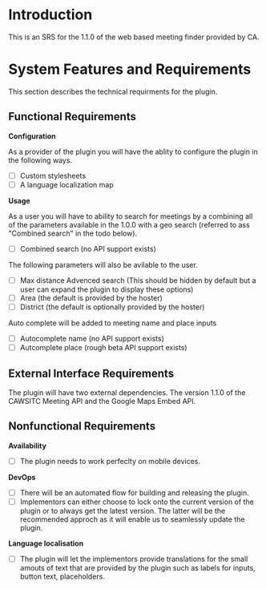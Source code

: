 # Introduction
This is an SRS for the 1.1.0 of the web based meeting finder provided by CA.

# System Features and Requirements

This section describes the technical requirments for the plugin.

## Functional Requirements

__Configuration__

As a provider of the plugin you will have the ablity to configure the plugin in the following ways.
- [ ] Custom stylesheets
- [ ] A language localization map

__Usage__

As a user you will have to ability to search for meetings by a combining all of the parameters available in the 1.0.0 with a geo search (referred to ass "Combined search" in the todo below).
- [ ] Combined search (no API support exists)

The following parameters will also be avilable to the user.
- [ ] Max distance
Advenced search (This should be hidden by default but a user can expand the plugin to display these options)
- [ ] Area (the default is provided by the hoster)
- [ ] District (the default is optionally provided by the hoster)

Auto complete will be added to meeting name and place inputs
- [ ] Autocomplete name (no API support exists)
- [ ] Autcomplete place (rough beta API support exists)

## External Interface Requirements
The plugin will have two external dependencies. The version 1.1.0 of the CAWSITC Meeting API and the Google Maps Embed API.

## Nonfunctional Requirements

__Availability__

- [ ] The plugin needs to work perfeclty on mobile devices.

__DevOps__

- [ ] There will be an automated flow for building and releasing the plugin.
- [ ] Implementors can either choose to lock onto the current version of the plugin or to always get the latest version. The latter will be the recommended approch as it will enable us to seamlessly update the plugin.

__Language localisation__

- [ ] The plugin will let the implementors provide translations for the small amouts of text that are provided by the plugin such as labels for inputs, button text, placeholders.

